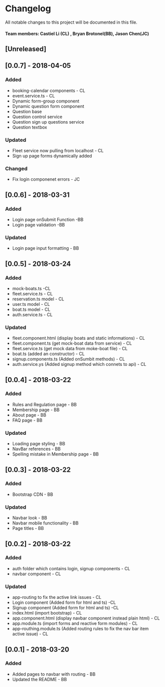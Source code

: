 # Changelog
All notable changes to this project will be documented in this file.

#### Team members: Castiel Li (CL) , Bryan Brotonel(BB), Jason Chen(JC)

## [Unreleased]
## [0.0.7] - 2018-04-05

### Added
 - booking-calendar components - CL
 - event.service.ts - CL
 - Dynamic form-group component
 - Dynamic question form component
 - Question base
 - Question control service
 - Question sign up questions service
 - Question textbox

### Updated
 - Fleet service now pulling from localhost - CL
 - Sign up page forms dynamically added

### Changed
 - Fix login componenet errors - JC

## [0.0.6] - 2018-03-31

### Added
 - Login page onSubmit Function -BB
 - Login page validation -BB

### Updated
 - Login page input formatting - BB

## [0.0.5] - 2018-03-24

### Added
- mock-boats.ts -CL
- fleet.service.ts - CL
- reservation.ts model - CL
- user.ts model - CL
- boat.ts model - CL
- auth.service.ts - CL

### Updated
- fleet.component.html (display boats and static informations) - CL
- fleet.component.ts (get mock-boat data from service) - CL
- fleet.service.ts (get mock data from moke-boat file) - CL
- boat.ts (added an constructor) - CL
- signup.components.ts (Added onSumbit methods) - CL
- auth.service.ys (Added signup method which connets to api) - CL

## [0.0.4] - 2018-03-22

### Added
- Rules and Regulation page - BB
- Membership page - BB
- About page - BB
- FAQ page - BB

### Updated
- Loading page styling - BB
- NavBar references - BB
- Spelling mistake in Membership page - BB

## [0.0.3] - 2018-03-22

### Added
- Bootstrap CDN - BB

### Updated
- Navbar look - BB
- Navbar mobile functionality - BB
- Page titles - BB

## [0.0.2] - 2018-03-22
### Added
- auth folder which contains login, signup components - CL
- navbar component - CL

### Updated
- app-routing to fix the active link issues - CL
- Login component (Added form for html and ts) -CL
- Signup component (Added form for html and ts) -CL
- index.html (import bootstrap) - CL
- app.component.html (display navbar component instead plain html) - CL
- app.module.ts (import forms and reactive form modules) - CL
- app-routhing.module.ts (Added routing rules to fix the nav bar item active issue) - CL

## [0.0.1] - 2018-03-20
### Added
- Added pages to navbar with routing - BB
- Updated the README - BB
